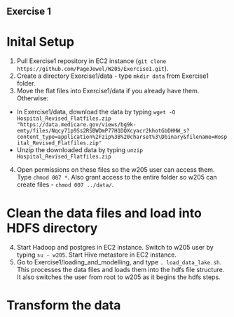 ## Exercise 1

# Inital Setup
1. Pull Exercise1 repository in EC2 instance (`git clone https://github.com/PageJewel/W205/Exercise1.git`).
2. Create a directory Exercise1/data - type `mkdir data` from Exercise1 folder.
3. Move the flat files into Exercise1/data if you already have them. Otherwise:
- In Exercise1/data, download the data by typing `wget -O Hospital_Revised_Flatfiles.zip "https://data.medicare.gov/views/bg9k-emty/files/Nqcy71p9Ss2RSBWDmP77H1DQXcyacr2khotGbDHHW_s?content_type=application%2Fzip%3B%20charset%3\Dbinary&filename=Hospital_Revised_Flatfiles.zip"`
- Unzip the downloaded data by typing `unzip Hospital_Revised_Flatfiles.zip`
4. Open permissions on these files so the w205 user can access them. Type `chmod 007 *`. Also grant access to the entire folder so w205 can create files - `chmod 007 ../data/`.

# Clean the data files and load into HDFS directory
4. Start Hadoop and postgres in EC2 instance. Switch to w205 user by typing `su - w205`. Start Hive metastore in EC2 instance.
5. Go to Exercise1/loading_and_modelling, and type `. load_data_lake.sh`. This processes the data files and loads them into the hdfs file structure. It also switches the user from root to w205 as it begins the hdfs steps.

# Transform the data
